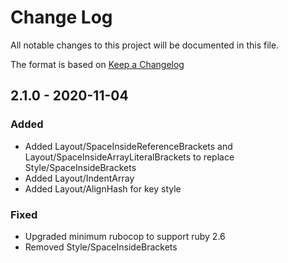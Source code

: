 # Change Log
All notable changes to this project will be documented in this file.

The format is based on [Keep a Changelog](https://keepachangelog.com/)

## 2.1.0 - 2020-11-04

### Added

- Added Layout/SpaceInsideReferenceBrackets and Layout/SpaceInsideArrayLiteralBrackets to replace Style/SpaceInsideBrackets
- Added Layout/IndentArray
- Added Layout/AlignHash for key style

### Fixed

- Upgraded minimum rubocop to support ruby 2.6
- Removed Style/SpaceInsideBrackets
